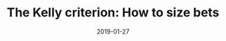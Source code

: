 ---
title: "The Kelly criterion: How to size bets"
xurl: https://explore.paulbutler.org/bet/
date: 2019-01-27
---